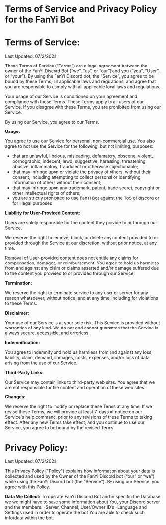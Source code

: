 # Terms of Service and Privacy Policy for the FanYi Bot

# **Terms of Service:**

Last Updated: 07/2/2022

These Terms of Service (“Terms”) are a legal agreement between the owner of the FanYi Discord Bot (“we”, “us”, or “our”) and you (“you”, “User”, or “your”). By using the FanYi Discord bot, the “Service”, you agree to be bound by these Terms, all applicable laws and regulations, and agree that you are responsible to comply with all applicable local laws and regulations. 

Your usage of our Service is conditioned on your agreement and compliance with these Terms. These Terms apply to all users of our Service. If you disagree with these Terms, you are prohibited from using our Service. 

By using our Service, you agree to our Terms. 

**Usage:**

You agree to use our Service for personal, non-commercial use. You also agree to not use the Service for the following, but not limiting, purposes:
- that are unlawful, libelous, misleading, defamatory, obscene, violent, pornographic, indecent, lewd, suggestive, harassing, threatening, abusive, inflammatory, fraudulent or otherwise objectionable;
- that may infringe upon or violate the privacy of others, without their consent, including attempting to collect personal or identifying information of others without their consent;
- that may infringe upon any trademark, patent, trade secret, copyright or other intellectual rights of others;
- you are strictly prohibited to use FanYi Bot against the ToS of discord or for illegal purposes

**Liability for User-Provided Content:**

Users are solely responsible for the content they provide to or through our Service. 

We reserve the right to remove, block, or delete any content provided to or provided through the Service at our discretion, without prior notice, at any time.

Removal of User-provided content does not entitle any claims for compensation, damages, or reimbursement. You agree to hold us harmless from and against any claim or claims asserted and/or damage suffered due to the content you provided to or provided through our Service. 

**Termination:**

We reserve the right to terminate service to any user or server for any reason whatsoever, without notice, and at any time, including for violations to these Terms. 

**Disclaimer:**

Your use of our Service is at your sole risk. This Service is provided without warranties of any kind. We do not and cannot guarantee that the Service is always secure, accessible, and errorless. 

**Indemnification:**

You agree to indemnify and hold us harmless from and against any loss, liability, claim, demand, damages, costs, expenses, and/or loss of data arising from the use of our Service. 

**Third-Party Links:**

Our Service may contain links to third-party web sites. You agree that we are not responsible for the content and operation of these web sites.

**Changes:**

We reserve the right to modify or replace these Terms at any time. If we revise these Terms, we will provide at least 7-days of notice on our Service's help command, prior to any revisions of these Terms to taking effect. After any new Terms take effect, and you continue to use our Service, you agree to be bound by the revised Terms. 


# **Privacy Policy:**

Last Updated: 07/2/2022

This Privacy Policy ("Policy") explains how information about your data is collected and used by the Owner of the FanYi Discord bot (“our” or “we”) while using the FanYi Discord bot (the “Service”). By using our Service, you agree with this Policy.

**Data We Collect:** 
To operate FanYi Discord Bot and in specific the Database we we might have to save some information about You, your Discord server and the members. 
-Server, Channel, User/Owner ID's
-Language and Settings used in order to operate the bot
You are able to check such info/data within the bot.

